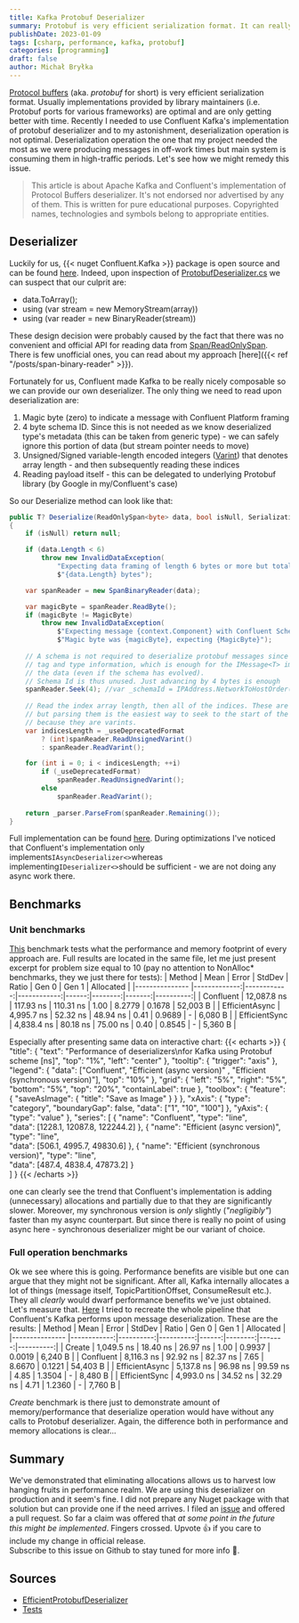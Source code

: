 ```yaml
---
title: Kafka Protobuf Deserializer
summary: Protobuf is very efficient serialization format. It can really open it's wings when underlying serializer is using it in optimal way.
publishDate: 2023-01-09
tags: [csharp, performance, kafka, protobuf]
categories: [programming]
draft: false
author: Michał Bryłka
---
```

[Protocol buffers](https://en.wikipedia.org/wiki/Protocol_Buffers) (aka. *protobuf* for short) is very efficient serialization format. Usually implementations provided by library maintainers (i.e. Protobuf ports for various frameworks) are optimal and are only getting better with time. Recently I needed to use Confluent Kafka's implementation of protobuf deserializer and to my astonishment, deserialization operation is not optimal.
Deserialization operation the one that my project needed the most as we were producing messages in off-work times but main system is consuming them in high-traffic periods. Let's see how we might remedy this issue.  

> This article is about Apache Kafka and Confluent's implementation of Protocol Buffers deserializer. It's not endorsed nor advertised by any of them. This is written for pure educational purposes. Copyrighted names, technologies and symbols belong to appropriate entities. 

## Deserializer 
Luckily for us, {{< nuget Confluent.Kafka >}} package is open source and can be found [here](https://github.com/confluentinc/confluent-kafka-dotnet). Indeed, upon inspection of [ProtobufDeserializer.cs](https://github.com/confluentinc/confluent-kafka-dotnet/blob/7c913b7da125a7e3ea0295505aeb11829dcfd408/src/Confluent.SchemaRegistry.Serdes.Protobuf/ProtobufDeserializer.cs#L97) we can suspect that our culprit are: 
- data.ToArray();
- using (var stream = new MemoryStream(array))
- using (var reader = new BinaryReader(stream))

These design decision were probably caused by the fact that there was no convenient and official API for reading data from [Span/ReadOnlySpan](https://learn.microsoft.com/en-us/archive/msdn-magazine/2018/january/csharp-all-about-span-exploring-a-new-net-mainstay). There is few unofficial ones, you can read about my approach [here]({{< ref "/posts/span-binary-reader" >}}). 

Fortunately for us, Confluent made Kafka to be really nicely composable so we can provide our own deserializer. The only thing we need to read upon deserialization are:
1. Magic byte (zero) to indicate a message with Confluent Platform framing
2. 4 byte schema ID. Since this is not needed as we know deserialized type's metadata (this can be taken from generic type) - we can safely ignore this portion of data (but stream pointer needs to move)
3. Unsigned/Signed variable-length encoded integers ([Varint](https://en.wikipedia.org/wiki/Variable-length_quantity)) that denotes array length - and then subsequently reading these indices 
4. Reading payload itself - this can be delegated to underlying Protobuf library (by Google in my/Confluent's case)

So our Deserialize method can look like that:
``` cs
public T? Deserialize(ReadOnlySpan<byte> data, bool isNull, SerializationContext context)
{
    if (isNull) return null;

    if (data.Length < 6)
        throw new InvalidDataException(
            "Expecting data framing of length 6 bytes or more but total data size is " +
            $"{data.Length} bytes");

    var spanReader = new SpanBinaryReader(data);

    var magicByte = spanReader.ReadByte();
    if (magicByte != MagicByte)
        throw new InvalidDataException(
            $"Expecting message {context.Component} with Confluent Schema Registry framing." +
            $"Magic byte was {magicByte}, expecting {MagicByte}");
    
    // A schema is not required to deserialize protobuf messages since the serialized data includes 
    // tag and type information, which is enough for the IMessage<T> implementation to deserialize 
    // the data (even if the schema has evolved). 
    // Schema Id is thus unused. Just advancing by 4 bytes is enough    
    spanReader.Seek(4); //var _schemaId = IPAddress.NetworkToHostOrder(spanReader.ReadInt32());
    
    // Read the index array length, then all of the indices. These are not needed, 
    // but parsing them is the easiest way to seek to the start of the serialized data
    // because they are varints.
    var indicesLength = _useDeprecatedFormat 
        ? (int)spanReader.ReadUnsignedVarint() 
        : spanReader.ReadVarint();

    for (int i = 0; i < indicesLength; ++i)
        if (_useDeprecatedFormat)
            spanReader.ReadUnsignedVarint();
        else
            spanReader.ReadVarint();
    
    return _parser.ParseFrom(spanReader.Remaining());
}
```

Full implementation can be found [here](https://github.com/nemesissoft/KafkaProtobufSyncOverAsyncPerf/blob/a286a1f9cc2bb084e151d677bc507b2000b97c80/KafkaDeserPerf/Deserializers/EfficientProtobufDeserializer.cs). During optimizations I've noticed that Confluent's implementation only implements`IAsyncDeserializer<>`whereas implementing`IDeserializer<>`should be sufficient - we are not doing any async work there. 

## Benchmarks 
### Unit benchmarks
[This](https://github.com/nemesissoft/KafkaProtobufSyncOverAsyncPerf/blob/6e7235e7489e67b712b4dfd326a646a0030e9417/KafkaDeserPerf/DeserializerBenchmarks.cs) benchmark tests what the performance and memory footprint of every approach are. Full results are located in the same file, let me just present excerpt for problem size equal to 10 (pay no attention to NonAlloc* benchmarks, they we just there for tests):
|         Method |         Mean |       Error |      StdDev | Ratio |   Gen 0 |  Gen 1 | Allocated |
|--------------- |-------------:|------------:|------------:|------:|--------:|-------:|----------:|
|      Confluent |  12,087.8 ns |   117.93 ns |   110.31 ns |  1.00 |  8.2779 | 0.1678 |  52,003 B |
| EfficientAsync |   4,995.7 ns |    52.32 ns |    48.94 ns |  0.41 |  0.9689 |      - |   6,080 B |
|  EfficientSync |   4,838.4 ns |    80.18 ns |    75.00 ns |  0.40 |  0.8545 |      - |   5,360 B |

Especially after presenting same data on interactive chart:
{{< echarts >}}
{
    "title": {
      "text": "Performance of deserializers\nfor Kafka using Protobuf scheme [ns]",
      "top": "1%",
      "left": "center"
    },
    "tooltip": {
      "trigger": "axis"
    },
    "legend": {
      "data": ["Confluent", "Efficient (async version)" , "Efficient (synchronous version)"],
      "top": "10%"
    },
    "grid": {
      "left": "5%",
      "right": "5%",
      "bottom": "5%",
      "top": "20%",
      "containLabel": true
    },
    "toolbox": {
      "feature": {
        "saveAsImage": {
          "title": "Save as Image"
        }
      }
    },
    "xAxis": {
      "type": "category",
      "boundaryGap": false,
      "data": ["1", "10", "100"]
    },
    "yAxis": {
      "type": "value"
    },
    "series": [
      {
        "name": "Confluent",
        "type": "line",        
        "data": [1228.1, 12087.8, 122244.2] 
      },
      {
        "name": "Efficient (async version)",
        "type": "line",        
        "data": [506.1, 4995.7, 49830.6]
      },
      {
        "name": "Efficient (synchronous version)",
        "type": "line",        
        "data": [487.4, 4838.4, 47873.2]
      }    
    ]
  }
{{< /echarts >}}

one can clearly see the trend that Confluent's implementation is adding (unnecessary) allocations and partially due to that they are significantly slower. 
Moreover, my synchronous version is *only* slightly (*"negligibly"*) faster than my async counterpart. But since there is really no point of using async here - synchronous deserializer might be our variant of choice. 

### Full operation benchmarks 
Ok we see where this is going. Performance benefits are visible but one can argue that they might not be significant. After all, Kafka internally allocates a lot of things (message itself, TopicPartitionOffset, ConsumeResult etc.). They all *clearly* would dwarf performance benefits we've just obtained. Let's measure that. [Here](https://github.com/nemesissoft/KafkaProtobufSyncOverAsyncPerf/blob/6e7235e7489e67b712b4dfd326a646a0030e9417/KafkaDeserPerf/FullDeserializerBenchmarks.cs) I tried to recreate the whole pipeline that Confluent's Kafka performs upon message deserialization. These are the results:
|         Method |        Mean |     Error |    StdDev | Ratio |   Gen 0 |  Gen 1 | Allocated |
|--------------- |------------:|----------:|----------:|------:|--------:|-------:|----------:|
|         Create |  1,049.5 ns |  18.40 ns |  26.97 ns |  1.00 |  0.9937 | 0.0019 |   6,240 B |
|      Confluent |  8,116.3 ns |  92.92 ns |  82.37 ns |  7.65 |  8.6670 | 0.1221 |  54,403 B |
| EfficientAsync |  5,137.8 ns |  96.98 ns |  99.59 ns |  4.85 |  1.3504 |      - |   8,480 B |
|  EfficientSync |  4,993.0 ns |  34.52 ns |  32.29 ns |  4.71 |  1.2360 |      - |   7,760 B | 

*Create* benchmark is there just to demonstrate amount of memory/performance that deserialize operation would have without any calls to Protobuf deserializer. Again, the difference both in performance and memory allocations is clear...  

## Summary 
We've demonstrated that eliminating allocations allows us to harvest low hanging fruits in performance realm. We are using this deserializer on production and it seem's fine. I&nbsp;did not prepare any Nuget package with that solution but can provide one if the need arrives. I filed an [issue](https://github.com/confluentinc/confluent-kafka-dotnet/issues/1701) and offered a pull request. So far a claim was offered that *at some point in the future this might be implemented*. Fingers crossed. Upvote :thumbsup: if you care to include my change in official release.  
Subscribe to this issue on Github to stay tuned for more info :vulcan_salute:. 

## Sources 
- [EfficientProtobufDeserializer](https://github.com/nemesissoft/KafkaProtobufSyncOverAsyncPerf/blob/a286a1f9cc2bb084e151d677bc507b2000b97c80/KafkaDeserPerf/Deserializers/EfficientProtobufDeserializer.cs) 
- [Tests](https://github.com/nemesissoft/KafkaProtobufSyncOverAsyncPerf/blob/6e7235e7489e67b712b4dfd326a646a0030e9417/Tests/EfficientProtobufDeserializerTests.cs)